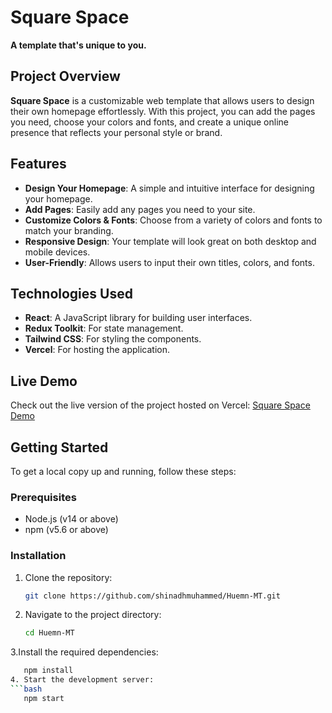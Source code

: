 # Square Space

**A template that's unique to you.**

## Project Overview

**Square Space** is a customizable web template that allows users to design their own homepage effortlessly. With this project, you can add the pages you need, choose your colors and fonts, and create a unique online presence that reflects your personal style or brand.

## Features

- **Design Your Homepage**: A simple and intuitive interface for designing your homepage.
- **Add Pages**: Easily add any pages you need to your site.
- **Customize Colors & Fonts**: Choose from a variety of colors and fonts to match your branding.
- **Responsive Design**: Your template will look great on both desktop and mobile devices.
- **User-Friendly**: Allows users to input their own titles, colors, and fonts.

## Technologies Used

- **React**: A JavaScript library for building user interfaces.
- **Redux Toolkit**: For state management.
- **Tailwind CSS**: For styling the components.
- **Vercel**: For hosting the application.

## Live Demo

Check out the live version of the project hosted on Vercel: [Square Space Demo](https://square-space-six.vercel.app/)

## Getting Started

To get a local copy up and running, follow these steps:

### Prerequisites

- Node.js (v14 or above)
- npm (v5.6 or above)

### Installation

1. Clone the repository:
   ```bash
   git clone https://github.com/shinadhmuhammed/Huemn-MT.git
2. Navigate to the project directory:
   ```bash
   cd Huemn-MT
3.Install the required dependencies:
```bash
   npm install
4. Start the development server:
```bash
   npm start





